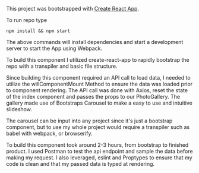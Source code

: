 This project was bootstrapped with [Create React App](https://github.com/facebookincubator/create-react-app).


To run repo type

    npm install && npm start


The above commands will install dependencies and start a development server to  start the App using Webpack.


To build this component I utilized create-react-app to rapidly bootstrap the repo with a transpiler and basic file structure.

Since building this component required an API call to load data, I needed to utilize the willComponentMount Method to ensure the data
was loaded prior to component rendering. The API call was done with Axios, reset the state of the index component and passes
the props to our PhotoGallery. The gallery made use of Bootstraps Carousel to make a easy to use and intuitive slideshow.

The carousel can be input into any project since it's just a bootstrap component, but to use my whole project would require a
transpiler such as babel with webpack, or browserify.

To build this component took around 2-3 hours, from bootstrap to finished product. I used Postman to test the api endpoint and
sample the data before making my request. I also leveraged, eslint and Proptypes to ensure that my code is clean and that my passed
data is typed at rendering.
